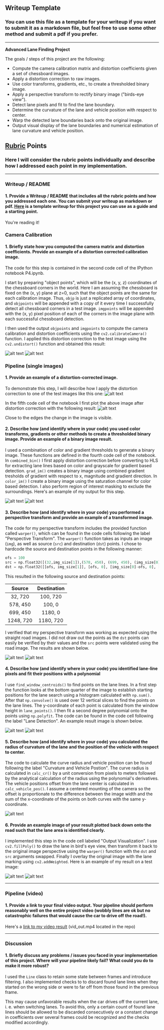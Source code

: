 ## Writeup Template

### You can use this file as a template for your writeup if you want to submit it as a markdown file, but feel free to use some other method and submit a pdf if you prefer.

---

**Advanced Lane Finding Project**

The goals / steps of this project are the following:

* Compute the camera calibration matrix and distortion coefficients given a set of chessboard images.
* Apply a distortion correction to raw images.
* Use color transforms, gradients, etc., to create a thresholded binary image.
* Apply a perspective transform to rectify binary image ("birds-eye view").
* Detect lane pixels and fit to find the lane boundary.
* Determine the curvature of the lane and vehicle position with respect to center.
* Warp the detected lane boundaries back onto the original image.
* Output visual display of the lane boundaries and numerical estimation of lane curvature and vehicle position.

[//]: # (Image References)

[orig_cb]: ./img/orig_cb.png "Original Image"
[cor_cb]: ./img/cor_cb.png "Corrected Image"
[orig_road]: ./img/orig_road.png "Original Road Image"
[cor_road]: ./img/cor_road.png "Corrected Road Image"
[binary_road]: ./img/binary_road.png "Binary Road Image"
[warped_road]: ./img/warped_road.png "Road image after perspective transform"
[warped_fit]: ./img/warped_fit.png "Polynomials fit onto transformed image"
[orig_test]: ./img/orig_test.png "Original Road Image"
[result_test]: ./img/result_test.png "Road Image with lane drawn"
[numbers_road]: ./img/numbers_road.png "Road Image with lane drawn and info text"


## [Rubric](https://review.udacity.com/#!/rubrics/571/view) Points

### Here I will consider the rubric points individually and describe how I addressed each point in my implementation.  

---

### Writeup / README

#### 1. Provide a Writeup / README that includes all the rubric points and how you addressed each one.  You can submit your writeup as markdown or pdf.  [Here](https://github.com/udacity/CarND-Advanced-Lane-Lines/blob/master/writeup_template.md) is a template writeup for this project you can use as a guide and a starting point.  

You're reading it!

### Camera Calibration

#### 1. Briefly state how you computed the camera matrix and distortion coefficients. Provide an example of a distortion corrected calibration image.

The code for this step is contained in the second code cell of the IPython notebook P4.ipynb. 

I start by preparing "object points", which will be the (x, y, z) coordinates of the chessboard corners in the world. Here I am assuming the chessboard is fixed on the (x, y) plane at z=0, such that the object points are the same for each calibration image.  Thus, `objp` is just a replicated array of coordinates, and `objpoints` will be appended with a copy of it every time I successfully detect all chessboard corners in a test image.  `imgpoints` will be appended with the (x, y) pixel position of each of the corners in the image plane with each successful chessboard detection.  

I then used the output `objpoints` and `imgpoints` to compute the camera calibration and distortion coefficients using the `cv2.calibrateCamera()` function.  I applied this distortion correction to the test image using the `cv2.undistort()` function and obtained this result: 

![alt text][orig_cb]
![alt text][cor_cb]

### Pipeline (single images)

#### 1. Provide an example of a distortion-corrected image.

To demonstrate this step, I will describe how I apply the distortion correction to one of the test images like this one:
![alt text][orig_road]

In the fifth code cell of the notebook I first plot the above image after distortion correction with the following result:
![alt text][cor_road]

Close to the edges the change in the image is visible.

#### 2. Describe how (and identify where in your code) you used color transforms, gradients or other methods to create a thresholded binary image.  Provide an example of a binary image result.

I used a combination of color and gradient thresholds to generate a binary image. These functions are defined in the fourth code cell of the notebook. In `combined_bin()` I first apply distortion correction before converting to HLS for extracting lane lines based on color and grayscale for gradient based detection. `grad_im()` creates a binary image using combined gradient tresholds of gradient with respect to x, magnitude and gradient direction. In `color_im()` I create a binary image using the saturation channel for color based detection. I also perform region of interest masking to exclude the surroundings. Here's an example of my output for this step. 

![alt text][orig_road]
![alt text][binary_road]

#### 3. Describe how (and identify where in your code) you performed a perspective transform and provide an example of a transformed image.

The code for my perspective transform includes the provided function called `warper()`, which can be found in the code cells following the label "Perspective Transform".  The `warper()` function takes as inputs an image (`img`), as well as source (`src`) and destination (`dst`) points.  I chose to hardcode the source and destination points in the following manner:

```python
ofs = 100
src = np.float32([(32,img_size[1]),(578, 450), (699, 450), (img_size[0]-32,img_size[1])])
dst = np.float32([[ofs, img_size[1]], [ofs, 0], [img_size[0]-ofs, 0], [img_size[0]-ofs, img_size[1]]])
```

This resulted in the following source and destination points:

| Source        | Destination   | 
|:-------------:|:-------------:| 
| 32, 720      | 100, 720        | 
| 578, 450      | 100, 0      |
| 699, 450     | 1180, 0      |
| 1248, 720      | 1180, 720        |

I verified that my perspective transform was working as expected using the straight road images. I did not draw out the points as the `dst` points can easily be verified by their values and the `src` points were validated using the road image. The results are shown below.

![alt text][orig_road]
![alt text][warped_road]

#### 4. Describe how (and identify where in your code) you identified lane-line pixels and fit their positions with a polynomial

I use `find_window_centroids()` to find points on the lane lines. In a first step the function looks at the bottom quarter of the image to establish starting positions for the lane search using a histogram calculated with `np.sum()`. After that `np.convolve()` is used over 12 vertical slices to find the points on the lane lines. The y-coordinate of each point is calculated from the window height in `lane_points()`. I then fit a second degree polynomial onto the points using `np.polyfit`. The code can be found in the code cell following the label "Lane Detection". An example result image is shown below.

![alt text][orig_road]
![alt text][warped_fit]

#### 5. Describe how (and identify where in your code) you calculated the radius of curvature of the lane and the position of the vehicle with respect to center.

The code to calculate the curve radius and vehicle position can be found following the label "Curvature and Vehicle Postion". The curve radius is calculated in `calc_cr()` by a unit conversion from pixels to meters followed by the analytical calculation of the radius using the polynomial's derivatives. The vehicle positions offset from the lane center is calculated in `calc_vehicle_pos()`. I assume a centered mounting of the camera so the offset is proportionate to the difference between the image width and the sum of the x-coordinate of the points on both curves with the same y-coordinate.

![alt text][numbers_road]

#### 6. Provide an example image of your result plotted back down onto the road such that the lane area is identified clearly.

I implemented this step in the code cell labeled "Output Visualization". I use `cv2.fillPoly()` to draw the lane in bird's eye view, then transform it back to the original image perspective using the `warper()` function with the `dst` and `src` arguments swapped. Finally I overlay the original image with the lane marking using `cv2.addWeighted`. Here is an example of my result on a test image:

![alt text][orig_test]
![alt text][result_test]

---

### Pipeline (video)

#### 1. Provide a link to your final video output.  Your pipeline should perform reasonably well on the entire project video (wobbly lines are ok but no catastrophic failures that would cause the car to drive off the road!).

Here's a [link to my video result](./vid_out.mp4) (vid_out.mp4 located in the repo)

---

### Discussion

#### 1. Briefly discuss any problems / issues you faced in your implementation of this project.  Where will your pipeline likely fail?  What could you do to make it more robust?

I used the `Line` class to retain some state between frames and introduce filtering. I also implemented checks to to discard found lane lines when they started on the wrong side or were to far off from those found in the previous frame. 

This may cause unfavorable results when the car drives off the current lane, i. e. when switching lanes. To avoid this, only a certain count of found lane lines should be allowed to be discarded consecutively or a constant change in coefficients over several frames could be recognized and the checks modified accordingly.

